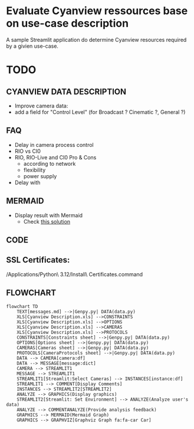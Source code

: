 # Evaluate Cyanview ressources base on use-case description
A sample Streamlit application do determine Cyanview resources required by a givien use-case.

# TODO
## CYANVIEW DATA DESCRIPTION
-  Improve camera data:
  - add a field for "Control Level" (for Broadcast ? Cinematic ?, General ?)
## FAQ
- Delay in camera process control
- RIO vs CI0
- RIO, RIO-Live and CI0 Pro & Cons
  - according to network
  - flexibility
  - power supply
- Delay with 
## MERMAID
- Display result with Mermaid
  - Check [this solution](https://discuss.streamlit.io/t/st-markdown-does-not-render-mermaid-graphs/25576/4)
## CODE
## SSL Certificates:
/Applications/Python\ 3.12/Install\ Certificates.command
## FLOWCHART
```
flowchart TD
    TEXT[messages.md] -->|Genpy.py| DATA(data.py)
    XLS[Cyanview Description.xls] -->CONSTRAINTS
    XLS[Cyanview Description.xls] -->OPTIONS
    XLS[Cyanview Description.xls] -->CAMERAS
    XLS[Cyanview Description.xls] -->PROTOCOLS
    CONSTRAINTS[Constraints sheet] -->|Genpy.py| DATA(data.py)
    OPTIONS[Options sheet] -->|Genpy.py| DATA(data.py)
    CAMERAS[Cameras sheet] -->|Genpy.py| DATA(data.py)
    PROTOCOLS[CameraProtocols sheet] -->|Genpy.py| DATA(data.py)
    DATA --> CAMERA[camera:df]
    DATA --> MESSAGE[message:dict]
    CAMERA --> STREAMLIT1
    MESSAGE --> STREAMLIT1
    STREAMLIT1[Streamlit:Select Cameras] --> INSTANCES[instance:df]
    STREAMLIT1 --> COMMENT[Display Comments]
    INSTANCES --> STREAMLIT2[STREAMLIT2]
    ANALYZE --> GRAPHICS(Display graphics)
    STREAMLIT2[Streamlit: Set Environment] --> ANALYZE(Analyze user's data)
    ANALYZE --> COMMENTANALYZE(Provide analysis feedback)
    GRAPHICS --> MERMAID(Mermaid Graph)
    GRAPHICS --> GRAPHVIZ[Graphviz Graph fa:fa-car Car]
```